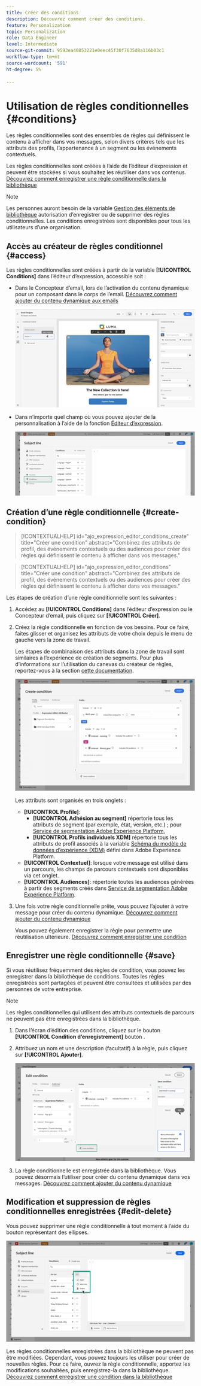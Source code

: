 ```yaml
---
title: Créer des conditions
description: Découvrez comment créer des conditions.
feature: Personalization
topic: Personalization
role: Data Engineer
level: Intermediate
source-git-commit: 9593ea40853221e0eec45f30f7635d8a116b03c1
workflow-type: tm+mt
source-wordcount: '591'
ht-degree: 5%

---
```



# Utilisation de règles conditionnelles {#conditions}

Les règles conditionnelles sont des ensembles de règles qui définissent le contenu à afficher dans vos messages, selon divers critères tels que les attributs des profils, l’appartenance à un segment ou les événements contextuels.

Les règles conditionnelles sont créées à l’aide de l’éditeur d’expression et peuvent être stockées si vous souhaitez les réutiliser dans vos contenus. [Découvrez comment enregistrer une règle conditionnelle dans la bibliothèque](#save)

>[!NOTE]
>
>Les personnes auront besoin de la variable [Gestion des éléments de bibliothèque](../administration/ootb-product-profiles.md) autorisation d’enregistrer ou de supprimer des règles conditionnelles. Les conditions enregistrées sont disponibles pour tous les utilisateurs d’une organisation.

## Accès au créateur de règles conditionnel {#access}

Les règles conditionnelles sont créées à partir de la variable **[!UICONTROL Conditions]** dans l’éditeur d’expression, accessible soit :

* Dans le Concepteur d’email, lors de l’activation du contenu dynamique pour un composant dans le corps de l’email. [Découvrez comment ajouter du contenu dynamique aux emails](dynamic-content.md#emails)

   ![](assets/conditions-access-email.png)

* Dans n’importe quel champ où vous pouvez ajouter de la personnalisation à l’aide de la fonction [Éditeur d’expression](personalization-build-expressions.md).

   ![](assets/conditions-access-editor.png)

## Création d’une règle conditionnelle {#create-condition}

>[!CONTEXTUALHELP]
>id="ajo_expression_editor_conditions_create"
>title="Créer une condition"
>abstract="Combinez des attributs de profil, des événements contextuels ou des audiences pour créer des règles qui définissent le contenu à afficher dans vos messages."

>[!CONTEXTUALHELP]
>id="ajo_expression_editor_conditions"
>title="Créer une condition"
>abstract="Combinez des attributs de profil, des événements contextuels ou des audiences pour créer des règles qui définissent le contenu à afficher dans vos messages."

Les étapes de création d’une règle conditionnelle sont les suivantes :

1. Accédez au **[!UICONTROL Conditions]** dans l’éditeur d’expression ou le Concepteur d’email, puis cliquez sur **[!UICONTROL Créer]**.

1. Créez la règle conditionnelle en fonction de vos besoins. Pour ce faire, faites glisser et organisez les attributs de votre choix depuis le menu de gauche vers la zone de travail.

   Les étapes de combinaison des attributs dans la zone de travail sont similaires à l’expérience de création de segments. Pour plus d’informations sur l’utilisation du canevas du créateur de règles, reportez-vous à la section [cette documentation](https://experienceleague.adobe.com/docs/experience-platform/segmentation/ui/segment-builder.html?lang=en#rule-builder-canvas).

   ![](assets/conditions-create.png)

   Les attributs sont organisés en trois onglets :

   * **[!UICONTROL Profile]**:
      * **[!UICONTROL Adhésion au segment]** répertorie tous les attributs de segment (par exemple, état, version, etc.) ; pour [Service de segmentation Adobe Experience Platform](https://experienceleague.adobe.com/docs/experience-platform/segmentation/home.html?lang=fr),
      * **[!UICONTROL Profils individuels XDM]** répertorie tous les attributs de profil associés à la variable [Schéma du modèle de données d’expérience (XDM)](https://experienceleague.adobe.com/docs/experience-platform/xdm/home.html?lang=fr) défini dans Adobe Experience Platform.
   * **[!UICONTROL Contextuel]**: lorsque votre message est utilisé dans un parcours, les champs de parcours contextuels sont disponibles via cet onglet.
   * **[!UICONTROL Audiences]**: répertorie toutes les audiences générées à partir des segments créés dans [Service de segmentation Adobe Experience Platform](https://experienceleague.adobe.com/docs/experience-platform/segmentation/home.html).

1. Une fois votre règle conditionnelle prête, vous pouvez l’ajouter à votre message pour créer du contenu dynamique. [Découvrez comment ajouter du contenu dynamique](dynamic-content.md)

   Vous pouvez également enregistrer la règle pour permettre une réutilisation ultérieure. [Découvrez comment enregistrer une condition](#save)

## Enregistrer une règle conditionnelle {#save}

Si vous réutilisez fréquemment des règles de condition, vous pouvez les enregistrer dans la bibliothèque de conditions. Toutes les règles enregistrées sont partagées et peuvent être consultées et utilisées par des personnes de votre entreprise.

>[!NOTE]
>
>Les règles conditionnelles qui utilisent des attributs contextuels de parcours ne peuvent pas être enregistrées dans la bibliothèque.

1. Dans l’écran d’édition des conditions, cliquez sur le bouton **[!UICONTROL Condition d’enregistrement]** bouton .

1. Attribuez un nom et une description (facultatif) à la règle, puis cliquez sur **[!UICONTROL Ajouter]**.

   ![](assets/conditions-name-description.png)

1. La règle conditionnelle est enregistrée dans la bibliothèque. Vous pouvez désormais l’utiliser pour créer du contenu dynamique dans vos messages. [Découvrez comment ajouter du contenu dynamique](dynamic-content.md)

## Modification et suppression de règles conditionnelles enregistrées {#edit-delete}

Vous pouvez supprimer une règle conditionnelle à tout moment à l’aide du bouton représentant des ellipses.

![](assets/conditions-open.png)

Les règles conditionnelles enregistrées dans la bibliothèque ne peuvent pas être modifiées. Cependant, vous pouvez toujours les utiliser pour créer de nouvelles règles. Pour ce faire, ouvrez la règle conditionnelle, apportez les modifications souhaitées, puis enregistrez-la dans la bibliothèque. [Découvrez comment enregistrer une condition dans la bibliothèque](#save)
